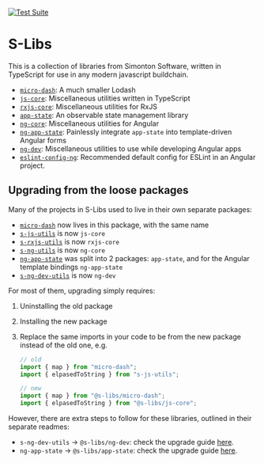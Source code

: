 [![Test Suite](https://github.com/simontonsoftware/s-libs/workflows/Test%20Suite/badge.svg)](https://github.com/simontonsoftware/s-libs/actions)

# S-Libs

This is a collection of libraries from Simonton Software, written in TypeScript for use in any modern javascript buildchain.

- [`micro-dash`](https://github.com/simontonsoftware/s-libs/tree/master/projects/micro-dash): A much smaller Lodash
- [`js-core`](https://github.com/simontonsoftware/s-libs/tree/master/projects/js-core): Miscellaneous utilities written in TypeScript
- [`rxjs-core`](https://github.com/simontonsoftware/s-libs/tree/master/projects/rxjs-core): Miscellaneous utilities for RxJS
- [`app-state`](https://github.com/simontonsoftware/s-libs/tree/master/projects/app-state): An observable state management library
- [`ng-core`](https://github.com/simontonsoftware/s-libs/tree/master/projects/ng-core): Miscellaneous utilities for Angular
- [`ng-app-state`](https://github.com/simontonsoftware/s-libs/tree/master/projects/ng-app-state): Painlessly integrate `app-state` into template-driven Angular forms
- [`ng-dev`](https://github.com/simontonsoftware/s-libs/tree/master/projects/ng-dev): Miscellaneous utilities to use while developing Angular apps
- [`eslint-config-ng`](https://github.com/simontonsoftware/s-libs/tree/master/projects/eslint-config-ng): Recommended default config for ESLint in an Angular project.

## Upgrading from the loose packages

Many of the projects in S-Libs used to live in their own separate packages:

- [`micro-dash`](https://github.com/simontonsoftware/micro-dash) now lives in this package, with the same name
- [`s-js-utils`](https://github.com/simontonsoftware/s-js-utils) is now `js-core`
- [`s-rxjs-utils`](https://github.com/simontonsoftware/s-rxjs-utils) is now `rxjs-core`
- [`s-ng-utils`](https://github.com/simontonsoftware/s-ng-utils) is now `ng-core`
- [`ng-app-state`](https://github.com/simontonsoftware/ng-app-state) was split into 2 packages: `app-state`, and for the Angular template bindings `ng-app-state`
- [`s-ng-dev-utils`](https://github.com/simontonsoftware/s-ng-dev-utils) is now `ng-dev`

For most of them, upgrading simply requires:

1. Uninstalling the old package
1. Installing the new package
1. Replace the same imports in your code to be from the new package instead of the old one, e.g.

   ```ts
   // old
   import { map } from "micro-dash";
   import { elpasedToString } from "s-js-utils";

   // new
   import { map } from "@s-libs/micro-dash";
   import { elpasedToString } from "@s-libs/js-core";
   ```

However, there are extra steps to follow for these libraries, outlined in their separate readmes:

- `s-ng-dev-utils` -> `@s-libs/ng-dev`: check the upgrade guide [here](https://github.com/simontonsoftware/s-libs/tree/master/projects/ng-dev#upgrading-from-the-non-s-libs-version).
- `ng-app-state` -> `@s-libs/app-state`: check the upgrade guide [here](https://github.com/simontonsoftware/s-libs/tree/master/projects/app-state#upgrading-from-the-non-s-libs-version).
